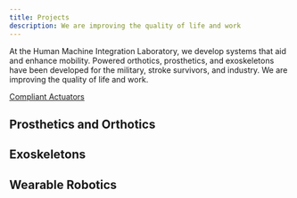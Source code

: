 ```yaml
---
title: Projects
description: We are improving the quality of life and work
---
```


At the Human Machine Integration Laboratory, we develop systems that aid and enhance mobility.  Powered orthotics, prosthetics, and exoskeletons have been developed for the military, stroke survivors, and industry.  We are improving the quality of life and work.

<p style="text-align: left;"><a href='compliant.md' class='btn btn-lg btn-primary' target="_blank">Compliant Actuators</a></p>

## Prosthetics and Orthotics

## Exoskeletons

## Wearable Robotics
